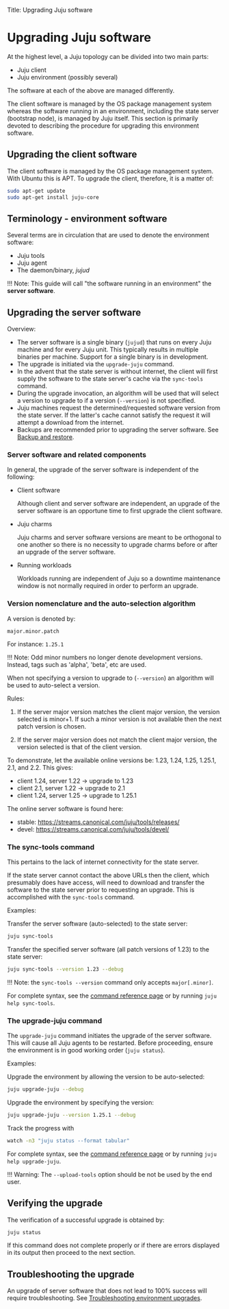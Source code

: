 Title: Upgrading Juju software


# Upgrading Juju software

At the highest level, a Juju topology can be divided into two main parts:

- Juju client
- Juju environment (possibly several)

The software at each of the above are managed differently.

The client software is managed by the OS package management system whereas the
software running in an environment, including the state server (bootstrap
node), is managed by Juju itself. This section is primarily devoted to
describing the procedure for upgrading this environment software.


## Upgrading the client software

The client software is managed by the OS package management system. With Ubuntu
this is APT. To upgrade the client, therefore, it is a matter of:

```bash
sudo apt-get update
sudo apt-get install juju-core
```

## Terminology - environment software

Several terms are in circulation that are used to denote the environment software:

- Juju tools
- Juju agent
- The daemon/binary, *jujud*

!!! Note: This guide will call "the software running in an environment" the
**server software**.


## Upgrading the server software

Overview:

- The server software is a single binary (`jujud`) that runs on every Juju
  machine and for every Juju unit. This typically results in multiple binaries
  per machine. Support for a single binary is in development.
- The upgrade is initiated via the `upgrade-juju` command.
- In the advent that the state server is without internet, the client will
  first supply the software to the state server's cache via the `sync-tools`
  command.
- During the upgrade invocation, an algorithm will be used that will select a
  version to upgrade to if a version (`--version`) is not specified.
- Juju machines request the determined/requested software version from the
  state server. If the latter's cache cannot satisfy the request it will
  attempt a download from the internet.
- Backups are recommended prior to upgrading the server software. See
  [Backup and restore](./juju-backup-restore.html).

### Server software and related components

In general, the upgrade of the server software is independent of the following:

- Client software

    Although client and server software are independent, an upgrade of the server
    software is an opportune time to first upgrade the client software.

- Juju charms

    Juju charms and server software versions are meant to be orthogonal to one
    another so there is no necessity to upgrade charms before or after an
    upgrade of the server software.

- Running workloads

    Workloads running are independent of Juju so a downtime maintenance window
    is not normally required in order to perform an upgrade.

### Version nomenclature and the auto-selection algorithm

A version is denoted by:

`major.minor.patch`

For instance: `1.25.1`

!!! Note: Odd minor numbers no longer denote development versions. Instead, tags
such as 'alpha', 'beta', etc are used.

When not specifying a version to upgrade to (`--version`) an algorithm will be
used to auto-select a version.

Rules:

1. If the server major version matches the client major version, the version
   selected is minor+1. If such a minor version is not available then the next
   patch version is chosen.

1. If the server major version does not match the client major version, the
   version selected is that of the client version.

To demonstrate, let the available online versions be: 1.23, 1.24, 1.25, 1.25.1,
2.1, and 2.2. This gives:

- client 1.24, server 1.22 -> upgrade to 1.23
- client 2.1, server 1.22 -> upgrade to 2.1
- client 1.24, server 1.25 -> upgrade to 1.25.1

The online server software is found here:

- stable: https://streams.canonical.com/juju/tools/releases/
- devel: https://streams.canonical.com/juju/tools/devel/

### The sync-tools command

This pertains to the lack of internet connectivity for the state server.

If the state server cannot contact the above URLs then the client, which
presumably does have access, will need to download and transfer the software
to the state server prior to requesting an upgrade. This is accomplished with
the `sync-tools` command.

Examples:

Transfer the server software (auto-selected) to the state server:

```bash
juju sync-tools
```

Transfer the specified server software (all patch versions of 1.23) to the
state server:

```bash
juju sync-tools --version 1.23 --debug
```

!!! Note: the `sync-tools --version` command only accepts `major[.minor]`.

For complete syntax, see the [command reference page](./commands.html#sync-tools)
or by running `juju help sync-tools`.

### The upgrade-juju command

The `upgrade-juju` command initiates the upgrade of the server software. This
will cause all Juju agents to be restarted. Before proceeding, ensure the
environment is in good working order (`juju status`).

Examples:

Upgrade the environment by allowing the version to be auto-selected:

```bash
juju upgrade-juju --debug
```

Upgrade the environment by specifying the version:

```bash
juju upgrade-juju --version 1.25.1 --debug
```

Track the progress with

```bash
watch -n3 "juju status --format tabular"
```

For complete syntax, see the [command reference page](./commands.html#upgrade-juju)
or by running `juju help upgrade-juju`.

!!! Warning: The `--upload-tools` option should be not be used by the end user.


## Verifying the upgrade

The verification of a successful upgrade is obtained by:

```bash
juju status
```

If this command does not complete properly or if there are errors displayed in
its output then proceed to the next section.


## Troubleshooting the upgrade

An upgrade of server software that does not lead to 100% success will require
troubleshooting. See [Troubleshooting environment upgrades](./troubleshooting-upgrade.html).
